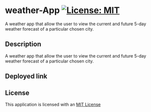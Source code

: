 # weather-App  [![License: MIT](https://img.shields.io/badge/License-MIT-yellow.svg)](https://opensource.org/licenses/MIT)
A weather app that allow the user to view the current and future 5-day weather forecast of a particular chosen city.

## Description

A weather app that allow the user to view the current and future 5-day weather forecast of a particular chosen city.

## Deployed link

## License

This application is licensed with an [MIT License](./LICENSE)

